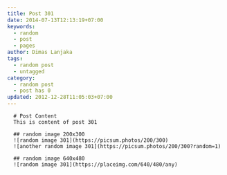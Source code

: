 ```yaml
---
title: Post 301
date: 2014-07-13T12:13:19+07:00
keywords:
  - random
  - post
  - pages
author: Dimas Lanjaka
tags:
  - random post
  - untagged
category:
  - random post
  - post has 0
updated: 2012-12-28T11:05:03+07:00
---
```


      # Post Content
      This is content of post 301

      ## random image 200x300
      ![random image 301](https://picsum.photos/200/300)
      ![another random image 301](https://picsum.photos/200/300?random=1)

      ## random image 640x480
      ![random image 301](https://placeimg.com/640/480/any)
      